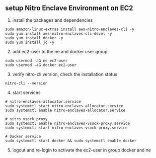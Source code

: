 ## setup Nitro Enclave Environment on EC2

1) install the packages and dependencies
```
sudo amazon-linux-extras install aws-nitro-enclaves-cli -y
sudo yum install aws-nitro-enclaves-cli-devel -y
sudo yum install docker -y
sudo yum install jq -y
```

2) add ec2-user to the ne and docker user group 
```
sudo usermod -aG ne ec2-user
sudo usermod -aG docker ec2-user
```

3) verify nitro-cli version, check the installation status
```
nitro-cli --version
```

4) start services
```
# nitro-enclaves-allocator.service
sudo systemctl start nitro-enclaves-allocator.service
sudo systemctl enable nitro-enclaves-allocator.service
 
# nitro vsock proxy
sudo systemctl enable nitro-enclaves-vsock-proxy.service
sudo systemctl start nitro-enclaves-vsock-proxy.service

# Docker service 
sudo systemctl start docker && sudo systemctl enable docker
```

5) logout and re-login to activate the ec2-user in group docker and ne
